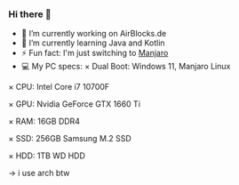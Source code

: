 ### Hi there 👋

- 🔭 I’m currently working on AirBlocks.de
- 🌱 I’m currently learning Java and Kotlin
- ⚡ Fun fact: I'm just switching to [Manjaro](https://manjaro.org/)
- 💻 My PC specs:
 × Dual Boot: Windows 11, Manjaro Linux

 × CPU: Intel Core i7 10700F

 × GPU: Nvidia GeForce GTX 1660 Ti

 × RAM: 16GB DDR4

 × SSD: 256GB Samsung M.2 SSD 

 × HDD: 1TB WD HDD


-> i use arch btw 
